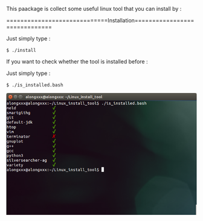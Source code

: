 This paackage is collect some useful linux tool that you can install by :

=============================Installation==============================

Just simply type :

	$ ./install 



If you want to check whether the tool is installed before :

Just simply type :

	$ ./is_installed.bash

![ScreenShot](https://github.com/alongxxx/Linux_install_tool/blob/master/screenshot.png)
